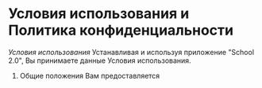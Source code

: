 # Условия использования и Политика конфиденциальности

*Условия использования*
Устанавливая и используя приложение "School 2.0", Вы принимаете данные Условия использования.

1. Общие положения
  Вам предоставляется
